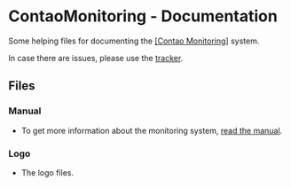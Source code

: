 ContaoMonitoring - Documentation
================================

Some helping files for documenting the [[Contao Monitoring]](https://github.com/ContaoMonitoring/monitoring) system.

In case there are issues, please use the [tracker](https://github.com/ContaoMonitoring/documentation/issues).


Files
------

### Manual

- To get more information about the monitoring system, [read the manual](manual).

### Logo

- The logo files.